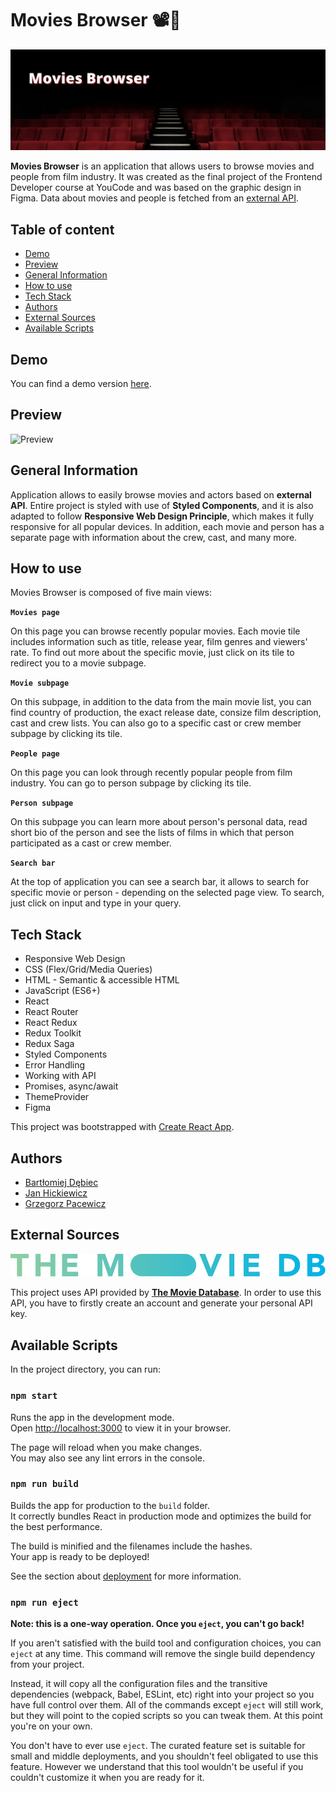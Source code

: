 # Movies Browser 📽️🍿

![headline.png](/src/images/headline.png)

**Movies Browser** is an application that allows users to browse movies and people from film industry. It was created as the final project of the Frontend Developer course at YouCode and was based on the graphic design in Figma. Data about movies and people is fetched from an [external API](https://www.themoviedb.org/).

## Table of content

- [Demo](#demo)
- [Preview](#preview)
- [General Information](#general-information)
- [How to use](#how-to-use)
- [Tech Stack](#tech-stack)
- [Authors](#authors)
- [External Sources](#external-sources)
- [Available Scripts](#available-scripts)

## Demo

You can find a demo version [here](https://greedychicken.github.io/movies-browser).

## Preview

![Preview](...)

## General Information

Application allows to easily browse movies and actors based on **external API**. Entire project is styled with use of **Styled Components**, and it is also adapted to follow **Responsive Web Design Principle**, which makes it fully responsive for all popular devices. In addition, each movie and person has a separate page with information about the crew, cast, and many more.

## How to use

Movies Browser is composed of five main views:

**`Movies page`**

On this page you can browse recently popular movies. Each movie tile includes information such as title, release year, film genres and viewers' rate. To find out more about the specific movie, just click on its tile to redirect you to a movie subpage.

**`Movie subpage`**

On this subpage, in addition to the data from the main movie list, you can find country of production, the exact release date, consize film description, cast and crew lists. You can also go to a specific cast or crew member subpage by clicking its tile.

**`People page`**

On this page you can look through recently popular people from film industry. You can go to person subpage by clicking its tile.

**`Person subpage`**

On this subpage you can learn more about person's personal data, read short bio of the person and see the lists of films in which that person participated as a cast or crew member.

**`Search bar`**

At the top of application you can see a search bar, it allows to search for specific movie or person - depending on the selected page view. To search, just click on input and type in your query.

## Tech Stack

- Responsive Web Design
- CSS (Flex/Grid/Media Queries)
- HTML - Semantic & accessible HTML
- JavaScript (ES6+)
- React
- React Router
- React Redux
- Redux Toolkit
- Redux Saga
- Styled Components
- Error Handling
- Working with API
- Promises, async/await
- ThemeProvider
- Figma

This project was bootstrapped with [Create React App](https://github.com/facebook/create-react-app).

## Authors

- [Bartłomiej Dębiec](https://github.com/bartekdbc)
- [Jan Hickiewicz](https://github.com/greedyChicken)
- [Grzegorz Pacewicz](https://github.com/GrzegorzPacewicz)

## External Sources

[![tmdb.svg](/src/images/tmdb.svg)](https://www.themoviedb.org/)

This project uses API provided by [**The Movie Database**](https://www.themoviedb.org/). In order to use this API, you have to firstly create an account and generate your personal API key.

## Available Scripts

In the project directory, you can run:

### `npm start`

Runs the app in the development mode.\
Open [http://localhost:3000](http://localhost:3000) to view it in your browser.

The page will reload when you make changes.\
You may also see any lint errors in the console.

### `npm run build`

Builds the app for production to the `build` folder.\
It correctly bundles React in production mode and optimizes the build for the best performance.

The build is minified and the filenames include the hashes.\
Your app is ready to be deployed!

See the section about [deployment](https://facebook.github.io/create-react-app/docs/deployment) for more information.

### `npm run eject`

**Note: this is a one-way operation. Once you `eject`, you can't go back!**

If you aren't satisfied with the build tool and configuration choices, you can `eject` at any time. This command will remove the single build dependency from your project.

Instead, it will copy all the configuration files and the transitive dependencies (webpack, Babel, ESLint, etc) right into your project so you have full control over them. All of the commands except `eject` will still work, but they will point to the copied scripts so you can tweak them. At this point you're on your own.

You don't have to ever use `eject`. The curated feature set is suitable for small and middle deployments, and you shouldn't feel obligated to use this feature. However we understand that this tool wouldn't be useful if you couldn't customize it when you are ready for it.
